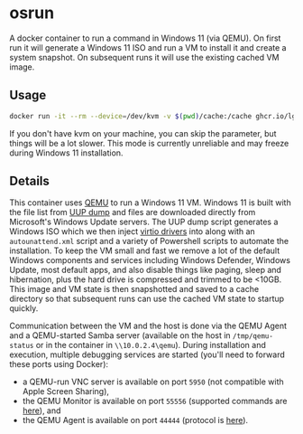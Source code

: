 # osrun

A docker container to run a command in Windows 11 (via QEMU). On first run it will generate a Windows 11 ISO and run a VM to install it and create a system snapshot. On subsequent runs it will use the existing cached VM image.

## Usage

```bash
docker run -it --rm --device=/dev/kvm -v $(pwd)/cache:/cache ghcr.io/lg/osrun 'dir c:\windows\system32'
```

If you don't have kvm on your machine, you can skip the parameter, but things will be a lot slower. This mode is currently unreliable and may freeze during Windows 11 installation.

## Details

This container uses [QEMU](https://www.qemu.org/) to run a Windows 11 VM. Windows 11 is built with the file list from [UUP dump](https://uupdump.net/) and files are downloaded directly from Microsoft's Windows Update servers. The UUP dump script generates a Windows ISO which we then inject [virtio drivers](https://docs.fedoraproject.org/en-US/quick-docs/creating-windows-virtual-machines-using-virtio-drivers/index.html) into along with an `autounattend.xml` script and a variety of Powershell scripts to automate the installation. To keep the VM small and fast we remove a lot of the default Windows components and services including Windows Defender, Windows Update, most default apps, and also disable things like paging, sleep and hibernation, plus the hard drive is compressed and trimmed to be <10GB. This image and VM state is then snapshotted and saved to a cache directory so that subsequent runs can use the cached VM state to startup quickly.

Communication between the VM and the host is done via the QEMU Agent and a QEMU-started Samba server (available on the host in `/tmp/qemu-status` or in the container in `\\10.0.2.4\qemu`). During installation and execution, multiple debugging services are started (you'll need to forward these ports using Docker):
- a QEMU-run VNC server is available on port `5950` (not compatible with Apple Screen Sharing),
- the QEMU Monitor is available on port `55556` (supported commands are [here](https://qemu-project.gitlab.io/qemu/system/monitor.html)), and
- the QEMU Agent is available on port `44444` (protocol is [here](https://qemu.readthedocs.io/en/latest/interop/qemu-ga-ref.html)).
